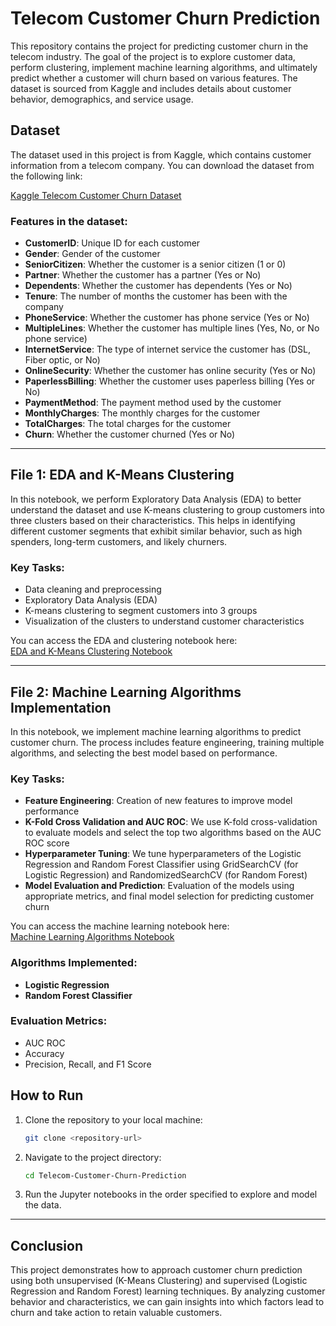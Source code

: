 
# Telecom Customer Churn Prediction

This repository contains the project for predicting customer churn in the telecom industry. The goal of the project is to explore customer data, perform clustering, implement machine learning algorithms, and ultimately predict whether a customer will churn based on various features. The dataset is sourced from Kaggle and includes details about customer behavior, demographics, and service usage.

## Dataset

The dataset used in this project is from Kaggle, which contains customer information from a telecom company. You can download the dataset from the following link:

[Kaggle Telecom Customer Churn Dataset](https://www.kaggle.com/datasets/blastchar/telco-customer-churn)

### Features in the dataset:
- **CustomerID**: Unique ID for each customer
- **Gender**: Gender of the customer
- **SeniorCitizen**: Whether the customer is a senior citizen (1 or 0)
- **Partner**: Whether the customer has a partner (Yes or No)
- **Dependents**: Whether the customer has dependents (Yes or No)
- **Tenure**: The number of months the customer has been with the company
- **PhoneService**: Whether the customer has phone service (Yes or No)
- **MultipleLines**: Whether the customer has multiple lines (Yes, No, or No phone service)
- **InternetService**: The type of internet service the customer has (DSL, Fiber optic, or No)
- **OnlineSecurity**: Whether the customer has online security (Yes or No)
- **PaperlessBilling**: Whether the customer uses paperless billing (Yes or No)
- **PaymentMethod**: The payment method used by the customer
- **MonthlyCharges**: The monthly charges for the customer
- **TotalCharges**: The total charges for the customer
- **Churn**: Whether the customer churned (Yes or No)

---

## File 1: EDA and K-Means Clustering

In this notebook, we perform Exploratory Data Analysis (EDA) to better understand the dataset and use K-means clustering to group customers into three clusters based on their characteristics. This helps in identifying different customer segments that exhibit similar behavior, such as high spenders, long-term customers, and likely churners.

### Key Tasks:
- Data cleaning and preprocessing
- Exploratory Data Analysis (EDA)
- K-means clustering to segment customers into 3 groups
- Visualization of the clusters to understand customer characteristics

You can access the EDA and clustering notebook here:  
[EDA and K-Means Clustering Notebook](https://github.com/dangwthao/Telecom-Customers-Churn-Prediction/blob/main/Telco%20customer%20churn%20-%20EDA%20%26%20Clustering.ipynb)

---

## File 2: Machine Learning Algorithms Implementation

In this notebook, we implement machine learning algorithms to predict customer churn. The process includes feature engineering, training multiple algorithms, and selecting the best model based on performance.

### Key Tasks:
- **Feature Engineering**: Creation of new features to improve model performance
- **K-Fold Cross Validation and AUC ROC**: We use K-fold cross-validation to evaluate models and select the top two algorithms based on the AUC ROC score
- **Hyperparameter Tuning**: We tune hyperparameters of the Logistic Regression and Random Forest Classifier using GridSearchCV (for Logistic Regression) and RandomizedSearchCV (for Random Forest)
- **Model Evaluation and Prediction**: Evaluation of the models using appropriate metrics, and final model selection for predicting customer churn

You can access the machine learning notebook here:  
[Machine Learning Algorithms Notebook](https://github.com/dangwthao/Telecom-Customers-Churn-Prediction/blob/main/Fitting_model.ipynb)

### Algorithms Implemented:
- **Logistic Regression**
- **Random Forest Classifier**

### Evaluation Metrics:
- AUC ROC
- Accuracy
- Precision, Recall, and F1 Score


## How to Run

1. Clone the repository to your local machine:
    ```bash
    git clone <repository-url>
    ```
2. Navigate to the project directory:
    ```bash
    cd Telecom-Customer-Churn-Prediction
    ```
3. Run the Jupyter notebooks in the order specified to explore and model the data.

---

## Conclusion

This project demonstrates how to approach customer churn prediction using both unsupervised (K-Means Clustering) and supervised (Logistic Regression and Random Forest) learning techniques. By analyzing customer behavior and characteristics, we can gain insights into which factors lead to churn and take action to retain valuable customers.
